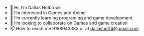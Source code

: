 - 👋 Hi, I’m Dallas Holbrook
- 👀 I’m interested in Games and Anime
- 🌱 I’m currently learning programing and game development 
- 💞️ I’m looking to collaborate on Games and game creation
- 📫 How to reach me 9188943383 or at dallashol14@gmail.com 

